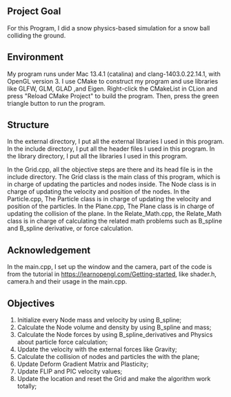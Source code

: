 ## Project Goal
For this Program, I did a snow physics-based simulation for a snow ball colliding the ground.

## Environment
My program runs under Mac 13.4.1 (catalina) and clang-1403.0.22.14.1, with OpenGL version 3. I use CMake to construct my program and use libraries like GLFW, GLM, GLAD ,and Eigen. 
Right-click the CMakeList in CLion and press "Reload CMake Project" to build the program. Then, press the green triangle button to run the program.

## Structure
In the external directory, I put all the external libraries I used in this program.
In the include directory, I put all the header files I used in this program.
In the library directory, I put all the libraries I used in this program.

In the Grid.cpp, all the objective steps are there and its head file is in the include directory. The Grid class is the main class of this program, which is in charge of updating the particles and nodes inside. The Node class is in charge of updating the velocity and position of the nodes. 
In the Particle.cpp, The Particle class is in charge of updating the velocity and position of the particles.
In the Plane.cpp, The Plane class is in charge of updating the collision of the plane.
In the Relate_Math.cpp, the Relate_Math class is in charge of calculating the related math problems such as B_spline and B_spline derivative, or force calculation.

## Acknowledgement
In the main.cpp, I set up the window and the camera, part of the code is from the tutorial in https://learnopengl.com/Getting-started, like shader.h, camera.h and their usage in the main.cpp.

## Objectives
1. Initialize every Node mass and velocity by using B_spline;
2. Calculate the Node volume and density by using B_spline and mass;
3. Calculate the Node forces by using B_spline_derivatives and Physics about particle force calculation;
4. Update the velocity with the external forces like Gravity;
5. Calculate the collision of nodes and particles the with the plane;
6. Update Deform Gradient Matrix and Plasticity;
7. Update FLIP and PIC velocity values;
8. Update the location and reset the Grid and make the algorithm work totally;
